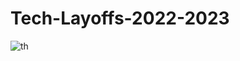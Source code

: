 # Tech-Layoffs-2022-2023

![th](https://user-images.githubusercontent.com/120978882/218876515-622dc808-a252-408f-ab6f-e5c29a97bd1f.jpeg)
